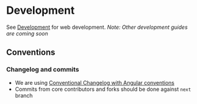 # Development

See [Development](/web/DEVELOPMENT.md) for web development.
_Note: Other development guides are coming soon_

## Conventions

### Changelog and commits

- We are using [Conventional Changelog with Angular conventions](https://github.com/conventional-changelog/conventional-changelog/tree/master/packages/conventional-changelog-angular)
- Commits from core contributors and forks should be done against `next` branch
